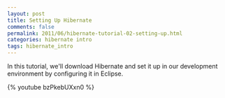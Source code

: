 ```yaml
---           
layout: post
title: Setting Up Hibernate
comments: false
permalink: 2011/06/hibernate-tutorial-02-setting-up.html
categories: hibernate intro
tags: hibernate_intro
---
```


In this tutorial, we'll download Hibernate and set it up in our development environment by configuring it in Eclipse.

{% youtube bzPkebUXxn0 %}